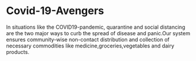 # Covid-19-Avengers
In situations like the COVID19-pandemic, quarantine and social distancing are the two major ways to curb the spread of disease and panic.Our system ensures community-wise non-contact distribution and collection of necessary commodities like medicine,groceries,vegetables and dairy products.
